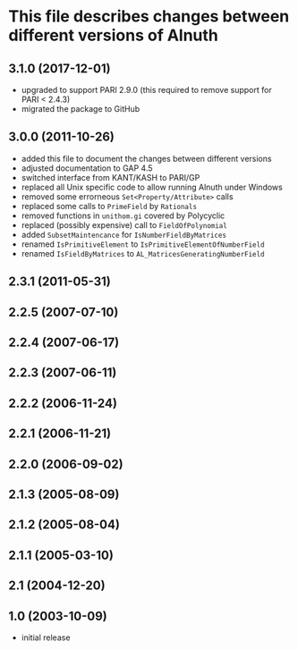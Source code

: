This file describes changes between different versions of Alnuth
================================================================

## 3.1.0 (2017-12-01)

  - upgraded to support PARI 2.9.0 (this required to remove support for
    PARI < 2.4.3)
  - migrated the package to GitHub

## 3.0.0 (2011-10-26)

  - added this file to document the changes between different versions
  - adjusted documentation to GAP 4.5
  - switched interface from KANT/KASH to PARI/GP
  - replaced all Unix specific code to allow running Alnuth under Windows
  - removed some errorneous `Set<Property/Attribute>` calls
  - replaced some calls to `PrimeField` by `Rationals`
  - removed functions in `unithom.gi` covered by Polycyclic
  - replaced (possibly expensive) call to `FieldOfPolynomial`
  - added `SubsetMaintencance` for `IsNumberFieldByMatrices`
  - renamed `IsPrimitiveElement` to `IsPrimitiveElementOfNumberField`
  - renamed `IsFieldByMatrices` to `AL_MatricesGeneratingNumberField`

## 2.3.1 (2011-05-31)

## 2.2.5 (2007-07-10)

## 2.2.4 (2007-06-17)

## 2.2.3 (2007-06-11)

## 2.2.2 (2006-11-24)

## 2.2.1 (2006-11-21)

## 2.2.0 (2006-09-02)

## 2.1.3 (2005-08-09)

## 2.1.2 (2005-08-04)

## 2.1.1 (2005-03-10)

## 2.1 (2004-12-20)

## 1.0 (2003-10-09)

  - initial release
